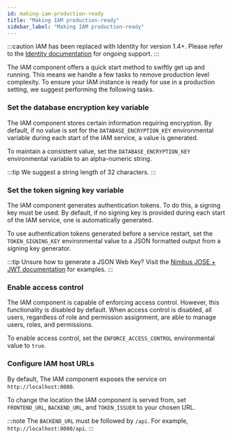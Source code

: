 ```yaml
---
id: making-iam-production-ready
title: "Making IAM production-ready"
sidebar_label: "Making IAM production-ready"
---
```


:::caution
IAM has been replaced with Identity for version 1.4+. Please refer to the
[Identity documentation](../../identity/what-is-identity.md) for ongoing support.
:::

The IAM component offers a quick start method to swiftly get up and running. This means we handle a few tasks to remove production level complexity. To ensure your IAM instance is ready for use in a production setting, we suggest performing the following tasks.

### Set the database encryption key variable

The IAM component stores certain information requiring encryption. By default, if no value is set for the `DATABASE_ENCRYPTION_KEY` environmental variable during each start of the IAM service, a value is generated.

To maintain a consistent value, set the `DATABASE_ENCRYPTION_KEY` environmental variable to an alpha-numeric string.

:::tip
We suggest a string length of 32 characters.
:::

### Set the token signing key variable

The IAM component generates authentication tokens. To do this, a signing key must be used. By default, if no signing key is provided during each start of the IAM service, one is automatically generated.

To use authentication tokens generated before a service restart, set the `TOKEN_SIGNING_KEY` environmental value
to a JSON formatted output from a signing key generator.

:::tip
Unsure how to generate a JSON Web Key? Visit the [Nimbus JOSE + JWT documentation](https://connect2id.com/products/nimbus-jose-jwt/generator) for examples.
:::

### Enable access control

The IAM component is capable of enforcing access control. However, this functionality is disabled by default.
When access control is disabled, all users, regardless of role and permission assignment, are able to manage users, roles, and permissions.

To enable access control, set the `ENFORCE_ACCESS_CONTROL` environmental value to `true`.

### Configure IAM host URLs

By default, The IAM component exposes the service on `http://localhost:8080`.

To change the location the IAM component is served from, set `FRONTEND_URL`, `BACKEND_URL`, and `TOKEN_ISSUER` to your chosen URL.

:::note
The `BACKEND_URL` must be followed by `/api`. For example, `http://localhost:8080/api`.
:::
